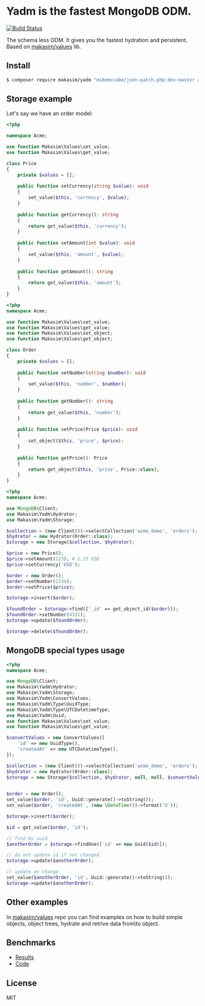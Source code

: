 # Yadm is the fastest MongoDB ODM.

[![Build Status](https://travis-ci.org/makasim/values.png?branch=master)](https://travis-ci.org/makasim/yadm)

The schema less ODM. It gives you the fastest hydration and persistent. Based on [makasim/values](https://github.com/makasim/values) lib.

## Install

```bash
$ composer require makasim/yadm "mikemccabe/json-patch-php:dev-master as 0.1.1"
```

## Storage example

Let's say we have an order model:

```php
<?php

namespace Acme;

use function Makasim\Values\set_value;
use function Makasim\Values\get_value;

class Price
{
    private $values = [];
    
    public function setCurrency(string $value): void
    {
        set_value($this, 'currency', $value);
    }
    
    public function getCurrency(): string 
    {
        return get_value($this, 'currency');
    }
    
    public function setAmount(int $value): void
    {
        set_value($this, 'amount', $value);
    }
    
    public function getAmount(): string 
    {
        return get_value($this, 'amount');
    }
}
```

```php
<?php
namespace Acme;

use function Makasim\Values\set_value;
use function Makasim\Values\get_value;
use function Makasim\Values\set_object;
use function Makasim\Values\get_object;

class Order
{
    private $values = [];
    
    public function setNumber(string $number): void
    {
        set_value($this, 'number', $number);
    }
    
    public function getNumber(): string 
    {
        return get_value($this, 'number');
    }
    
    public function setPrice(Price $price): void
    {
        set_object($this, 'price', $price);
    }
    
    public function getPrice(): Price
    {
        return get_object($this, 'price', Price::class);
    }
}
```


```php
<?php
namespace Acme;

use MongoDB\Client;
use Makasim\Yadm\Hydrator;
use Makasim\Yadm\Storage;

$collection = (new Client())->selectCollection('acme_demo', 'orders');
$hydrator = new Hydrator(Order::class);
$storage = new Storage($collection, $hydrator);

$price = new Price();
$price->setAmount(123); # 1.23 USD
$price->setCurrency('USD');

$order = new Order();
$order->setNumber(1234);
$order->setPrice($price);

$storage->insert($order);

$foundOrder = $storage->find(['_id' => get_object_id($order)]);
$foundOrder->setNumber(4321);
$storage->update($foundOrder);

$storage->delete($foundOrder);
```

## MongoDB special types usage


```php
<?php
namespace Acme;

use MongoDB\Client;
use Makasim\Yadm\Hydrator;
use Makasim\Yadm\Storage;
use Makasim\Yadm\ConvertValues;
use Makasim\Yadm\Type\UuidType;
use Makasim\Yadm\Type\UTCDatetimeType;
use Makasim\Yadm\Uuid;
use function Makasim\Values\set_value;
use function Makasim\Values\get_value;

$convertValues = new ConvertValues([
    'id' => new UuidType(),
    'createdAt' => new UTCDatetimeType(),
]);

$collection = (new Client())->selectCollection('acme_demo', 'orders');
$hydrator = new Hydrator(Order::class);
$storage = new Storage($collection, $hydrator, null, null, $convertValues);
 

$order = new Order();
set_value($order, 'id', Uuid::generate()->toString());
set_value($order, 'createdAt', (new \DateTime())->format('U'));

$storage->insert($order);

$id = get_value($order, 'id');

// find by uuid
$anotherOrder = $storage->findOne(['id' => new Uuid($id)]);

// do not update id if not changed
$storage->update($anotherOrder);

// update on change
set_value($anotherOrder, 'id', Uuid::generate()->toString());
$storage->update($anotherOrder);
```

## Other examples

In [makasim/values](https://github.com/makasim/values) repo you can find examples on how to build simple objects, object trees, hydrate and retrive data from\to object.

## Benchmarks

* [Results](https://docs.google.com/spreadsheets/d/1CzVQuAz6cVAUKZyoQZyagQv48mgA3JAYJ2dNsoALV7A/edit#gid=0)
* [Code](https://github.com/makasim/yadm-benchmark)

## License

MIT
